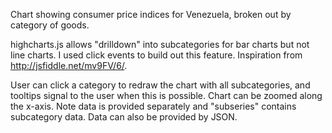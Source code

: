 Chart showing consumer price indices for Venezuela, broken out by category of goods. 

highcharts.js allows "drilldown" into subcategories for bar charts but not line charts. I used click events to build out this feature. Inspiration from http://jsfiddle.net/mv9FV/6/.

User can click a category to redraw the chart with all subcategories, and tooltips signal to the user when this is possible. Chart can be zoomed along the x-axis. Note data is provided separately and "subseries" contains subcategory data. Data can also be provided by JSON.
